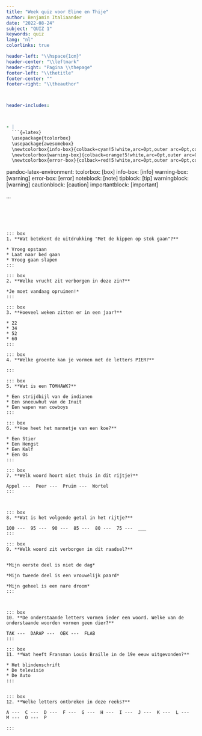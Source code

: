 ```yaml
---
title: "Week quiz voor Eline en Thije"
author: Benjamin Italiaander
date: "2022-08-24"
subject: "QUIZ 1"
keywords: quiz
lang: "nl"
colorlinks: true

header-left: "\\hspace{1cm}"
header-center: "\\leftmark"
header-right: "Pagina \\thepage"
footer-left: "\\thetitle"
footer-center: ""
footer-right: "\\theauthor"



header-includes:



- |
  ```{=latex}
  \usepackage{tcolorbox}
  \usepackage{awesomebox}
  \newtcolorbox{info-box}{colback=cyan!5!white,arc=0pt,outer arc=0pt,colframe=cyan!60!black}
  \newtcolorbox{warning-box}{colback=orange!5!white,arc=0pt,outer arc=0pt,colframe=orange!80!black}
  \newtcolorbox{error-box}{colback=red!5!white,arc=0pt,outer arc=0pt,colframe=red!75!black}

  ```


pandoc-latex-environment:
  tcolorbox: [box]
  info-box: [info]
  warning-box: [warning]
  error-box: [error]
  noteblock: [note]
  tipblock: [tip]
  warningblock: [warning]
  cautionblock: [caution]
  importantblock: [important]



...
```





::: box
1. **Wat betekent de uitdrukking "Met de kippen op stok gaan"?**

* Vroeg opstaan
* Laat naar bed gaan
* Vroeg gaan slapen
:::

::: box
2. **Welke vrucht zit verborgen in deze zin?**

*Je moet vandaag opruimen!*
:::

::: box
3. **Hoeveel weken zitten er in een jaar?**

* 22
* 34
* 52
* 60
:::

::: box
4. **Welke groente kan je vormen met de letters PIER?**

:::

::: box
5. **Wat is een TOMHAWK?**

* Een strijdbijl van de indianen
* Een sneeuwhut van de Inuit
* Een wapen van cowboys
:::

::: box
6. **Hoe heet het mannetje van een koe?**

* Een Stier
* Een Hengst
* Een Kalf
* Een Os
:::

::: box
7. **Welk woord hoort niet thuis in dit rijtje?**

Appel ---  Peer ---  Pruim ---  Wortel
:::



::: box
8. **Wat is het volgende getal in het rijtje?**

100 ---  95 ---  90 ---  85 ---  80 ---  75 ---  ___
:::

::: box
9. **Welk woord zit verborgen in dit raadsel?**


*Mijn eerste deel is niet de dag*

*Mijn tweede deel is een vrouwelijk paard*

*Mijn geheel is een nare droom*
:::



::: box
10. **De onderstaande letters vormen ieder een woord. Welke van de onderstaande woorden vormen geen dier?**

TAK ---  DARAP ---  OEK ---  FLAB
:::

::: box
11. **Wat heeft Fransman Louis Braille in de 19e eeuw uitgevonden?**

* Het blindenschrift
* De televisie
* De Auto
:::


::: box
12. **Welke letters ontbreken in deze reeks?**

A ---  C ---  D ---  F ---  G ---  H ---  I ---  J ---  K ---  L ---  M ---  O ---  P

:::
